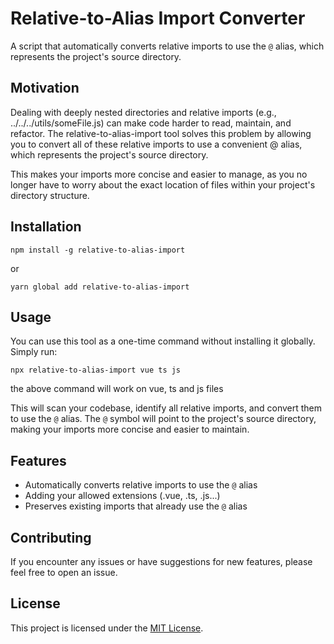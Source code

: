 # Relative-to-Alias Import Converter

A script that automatically converts relative imports to use the `@` alias, which represents the project's source directory.

## Motivation

Dealing with deeply nested directories and relative imports (e.g., ../../../utils/someFile.js) can make code harder to read, maintain, and refactor. The relative-to-alias-import tool solves this problem by allowing you to convert all of these relative imports to use a convenient @ alias, which represents the project's source directory.

This makes your imports more concise and easier to manage, as you no longer have to worry about the exact location of files within your project's directory structure.

## Installation

`npm install -g relative-to-alias-import`

or

`yarn global add relative-to-alias-import`

## Usage

You can use this tool as a one-time command without installing it globally. Simply run:

`npx relative-to-alias-import vue ts js`

the above command will work on vue, ts and js files

This will scan your codebase, identify all relative imports, and convert them to use the `@` alias. The `@` symbol will point to the project's source directory, making your imports more concise and easier to maintain.

## Features

- Automatically converts relative imports to use the `@` alias
- Adding your allowed extensions (.vue, .ts, .js...)
- Preserves existing imports that already use the `@` alias

## Contributing

If you encounter any issues or have suggestions for new features, please feel free to open an issue.

## License

This project is licensed under the [MIT License](LICENSE).
